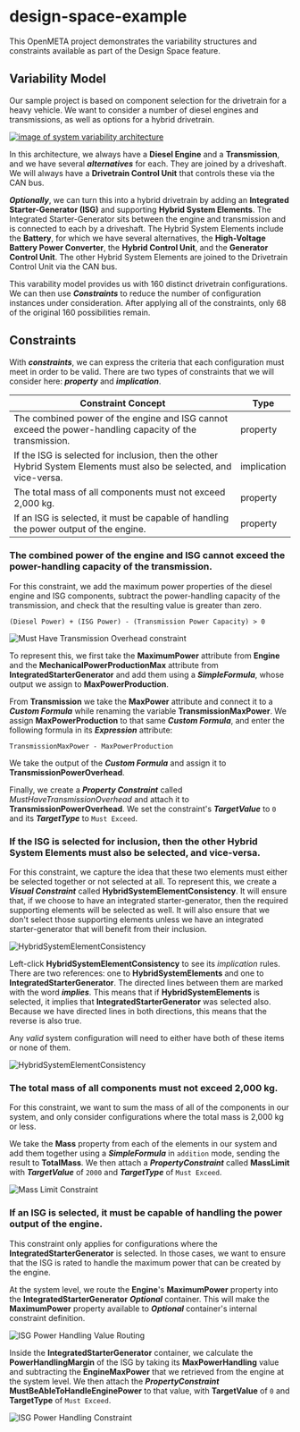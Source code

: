 # design-space-example
This OpenMETA project demonstrates the variability structures and constraints available as part of the Design Space feature.

## Variability Model
Our sample project is based on component selection for the drivetrain for a heavy vehicle. We want to consider a number of diesel engines and transmissions, as well as options for a hybrid drivetrain.

[![image of system variability architecture](images/architecture.svg)](https://docs.google.com/drawings/d/1vpe10HUfPfzYQmR3JW2pXkALklzd0Or0NvBXizgAnLQ/edit?usp=sharing)

In this architecture, we always have a **Diesel Engine** and a **Transmission**, and we have several _**alternatives**_ for each. They are joined by a driveshaft. We will always have a **Drivetrain Control Unit** that controls these via the CAN bus.

_**Optionally**_, we can turn this into a hybrid drivetrain by adding an **Integrated Starter-Generator (ISG)** and supporting **Hybrid System Elements**. The Integrated Starter-Generator sits between the engine and transmission and is connected to each by a driveshaft. The Hybrid System Elements include the **Battery**, for which we have several alternatives, the **High-Voltage Battery Power Converter**, the **Hybrid Control Unit**, and the **Generator Control Unit**. The other Hybrid System Elements are joined to the Drivetrain Control Unit via the CAN bus.

This varability model provides us with 160 distinct drivetrain configurations. We can then use _**Constraints**_ to reduce the number of configuration instances under consideration. After applying all of the constraints, only 68 of the original 160 possibilities remain.

## Constraints
With _**constraints**_, we can express the criteria that each configuration must meet in order to be valid. There are two types of constraints that we will consider here: _**property**_ and _**implication**_.

Constraint Concept | Type
------------------ | ----
The combined power of the engine and ISG cannot exceed the power-handling capacity of the transmission. | property
If the ISG is selected for inclusion, then the other Hybrid System Elements must also be selected, and vice-versa. | implication
The total mass of all components must not exceed 2,000 kg. | property
If an ISG is selected, it must be capable of handling the power output of the engine. | property

### The combined power of the engine and ISG cannot exceed the power-handling capacity of the transmission.
For this constraint, we add the maximum power properties of the diesel engine and ISG components, subtract the power-handling capacity of the transmission, and check that the resulting value is greater than zero.

`(Diesel Power) + (ISG Power) - (Transmission Power Capacity) > 0`

![Must Have Transmission Overhead constraint](images/must_have_transmission_overhead.png)

To represent this, we first take the **MaximumPower** attribute from **Engine** and the **MechanicalPowerProductionMax** attribute from **IntegratedStarterGenerator** and add them using a _**SimpleFormula**_, whose output we assign to **MaxPowerProduction**.

From **Transmission** we take the **MaxPower** attribute and connect it to a _**Custom Formula**_ while renaming the variable **TransmissionMaxPower**. We assign **MaxPowerProduction** to that same _**Custom Formula**_, and enter the following formula in its _**Expression**_ attribute:

`TransmissionMaxPower - MaxPowerProduction`

We take the output of the _**Custom Formula**_ and assign it to **TransmissionPowerOverhead**.

Finally, we create a _**Property Constraint**_ called _MustHaveTransmissionOverhead_ and attach it to **TransmissionPowerOverhead**. We set the constraint's _**TargetValue**_ to `0` and its _**TargetType**_ to `Must Exceed`.

### If the ISG is selected for inclusion, then the other Hybrid System Elements must also be selected, and vice-versa.
For this constraint, we capture the idea that these two elements must either be selected together or not selected at all. To represent this, we create a _**Visual Constraint**_ called **HybridSystemElementConsistency**. It will ensure that, if we choose to have an integrated starter-generator, then the required supporting elements will be selected as well. It will also ensure that we don't select those supporting elements unless we have an integrated starter-generator that will benefit from their inclusion.

![HybridSystemElementConsistency](images/select_hybrid_elements.png)

Left-click **HybridSystemElementConsistency** to see its _implication_ rules. There are two references: one to **HybridSystemElements** and one to **IntegratedStarterGenerator**. The directed lines between them are marked with the word _**implies**_. This means that if **HybridSystemElements** is selected, it implies that **IntegratedStarterGenerator** was selected also. Because we have directed lines in both directions, this means that the reverse is also true.

Any _valid_ system configuration will need to either have both of these items or none of them.

![HybridSystemElementConsistency](images/select_hybrid_elements_inside.png)

### The total mass of all components must not exceed 2,000 kg.
For this constraint, we want to sum the mass of all of the components in our system, and only consider configurations where the total mass is 2,000 kg or less.

We take the **Mass** property from each of the elements in our system and add them together using a _**SimpleFormula**_ in `addition` mode, sending the result to **TotalMass**. We then attach a _**PropertyConstraint**_ called **MassLimit** with _**TargetValue**_ of `2000` and _**TargetType**_ of `Must Exceed`.

![Mass Limit Constraint](images/mass_limit_constraint.png)

### If an ISG is selected, it must be capable of handling the power output of the engine.
This constraint only applies for configurations where the **IntegratedStarterGenerator** is selected. In those cases, we want to ensure that the ISG is rated to handle the maximum power that can be created by the engine.

At the system level, we route the **Engine**'s **MaximumPower** property into the **IntegratedStarterGenerator** _**Optional**_ container. This will make the **MaximumPower** property available to _**Optional**_ container's internal constraint definition.

![ISG Power Handling Value Routing](images/isg-power-handling-value-routing.png)

Inside the **IntegratedStarterGenerator** container, we calculate the **PowerHandlingMargin** of the ISG by taking its **MaxPowerHandling** value and subtracting the **EngineMaxPower** that we retrieved from the engine at the system level. We then attach the _**PropertyConstraint**_ **MustBeAbleToHandleEnginePower** to that value, with **TargetValue** of `0` and **TargetType** of `Must Exceed`.

![ISG Power Handling Constraint](images/isg-power-handling-constraint.png)
